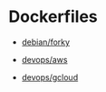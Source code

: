# Dockerfiles

* [debian/forky](./debian/forky/Dockerfile)

* [devops/aws](./devops/aws/Dockerfile)
* [devops/gcloud](./devops/gcloud/Dockerfile)
